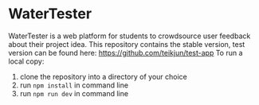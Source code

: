 # WaterTester 
WaterTester is a web platform for students to crowdsource user feedback about their project idea. 
This repository contains the stable version, 
test version can be found here: https://github.com/teikjun/test-app
To run a local copy:
1. clone the repository into a directory of your choice
2. run ``` npm install ``` in command line
3. run ``` npm run dev ``` in command line 
